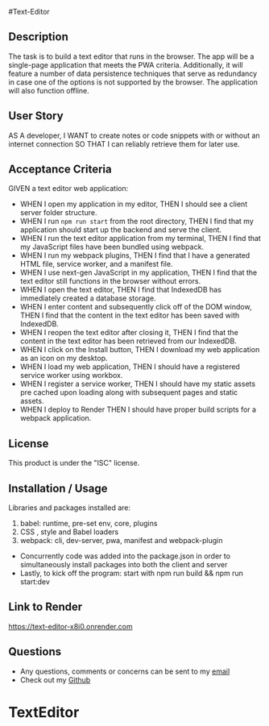 #Text-Editor

## Description

The task is to build a text editor that runs in the browser. The app will be a single-page application that meets the PWA criteria. Additionally, it will feature a number of data persistence techniques that serve as redundancy in case one of the options is not supported by the browser. The application will also function offline.

## User Story

AS A developer,
I WANT to create notes or code snippets with or without an internet connection
SO THAT I can reliably retrieve them for later use.

## Acceptance Criteria

GIVEN a text editor web application:

- WHEN I open my application in my editor,
  THEN I should see a client server folder structure.
- WHEN I run `npm run start` from the root directory,
  THEN I find that my application should start up the backend and serve the client.
- WHEN I run the text editor application from my terminal,
  THEN I find that my JavaScript files have been bundled using webpack.
- WHEN I run my webpack plugins,
  THEN I find that I have a generated HTML file, service worker, and a manifest file.
- WHEN I use next-gen JavaScript in my application,
  THEN I find that the text editor still functions in the browser without errors.
- WHEN I open the text editor,
  THEN I find that IndexedDB has immediately created a database storage.
- WHEN I enter content and subsequently click off of the DOM window,
  THEN I find that the content in the text editor has been saved with IndexedDB.
- WHEN I reopen the text editor after closing it,
  THEN I find that the content in the text editor has been retrieved from our IndexedDB.
- WHEN I click on the Install button,
  THEN I download my web application as an icon on my desktop.
- WHEN I load my web application,
  THEN I should have a registered service worker using workbox.
- WHEN I register a service worker,
  THEN I should have my static assets pre cached upon loading along with subsequent pages and static assets.
- WHEN I deploy to Render
  THEN I should have proper build scripts for a webpack application.

## License

This product is under the "ISC" license.

## Installation / Usage

Libraries and packages installed are:

1. babel: runtime, pre-set env, core, plugins
2. CSS , style and Babel loaders
3. webpack: cli, dev-server, pwa, manifest and webpack-plugin

- Concurrently code was added into the package.json in order to simultaneously install packages into both the client and server
- Lastly, to kick off the program: start with npm run build && npm run start:dev

## Link to Render

https://text-editor-x8i0.onrender.com

## Questions

- Any questions, comments or concerns can be sent to my [email](j_jenkins1@u.pacific.edu)
- Check out my [Github](https://github.com/jjenkz)
# TextEditor
